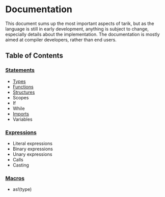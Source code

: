 # Documentation

This document sums up the most important aspects of tarik, but as the language is still in early development, anything
is subject to change, especially details about the implementation. The documentation is mostly aimed at compiler
developers, rather than end users.

## Table of Contents

### [Statements](statements)

 - [Types](statements/Types.md)
 - [Functions](statements/Functions.md)
 - [Structures](statements/Structures.md)
 - Scopes
 - If
 - While
 - [Imports](statements/Imports.md)
 - Variables

### [Expressions](expressions)

 - Literal expressions
 - Binary expressions
 - Unary expressions
 - Calls
 - Casting

### [Macros](macros)

 - as!(type)
